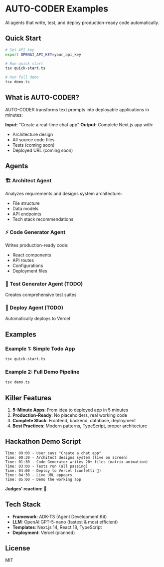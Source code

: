 # AUTO-CODER Examples

AI agents that write, test, and deploy production-ready code automatically.

## Quick Start

```bash
# Set API key
export OPENAI_API_KEY=your_api_key

# Run quick start
tsx quick-start.ts

# Run full demo
tsx demo.ts
```

## What is AUTO-CODER?

AUTO-CODER transforms text prompts into deployable applications in minutes:

**Input:** "Create a real-time chat app"
**Output:** Complete Next.js app with:
- Architecture design
- All source code files
- Tests (coming soon)
- Deployed URL (coming soon)

## Agents

### 🏗️ Architect Agent
Analyzes requirements and designs system architecture:
- File structure
- Data models
- API endpoints
- Tech stack recommendations

### ⚡ Code Generator Agent
Writes production-ready code:
- React components
- API routes
- Configurations
- Deployment files

### 🧪 Test Generator Agent (TODO)
Creates comprehensive test suites

### 🚀 Deploy Agent (TODO)
Automatically deploys to Vercel

## Examples

### Example 1: Simple Todo App
```bash
tsx quick-start.ts
```

### Example 2: Full Demo Pipeline
```bash
tsx demo.ts
```

## Killer Features

1. **5-Minute Apps**: From idea to deployed app in 5 minutes
2. **Production-Ready**: No placeholders, real working code
3. **Complete Stack**: Frontend, backend, database, deployment
4. **Best Practices**: Modern patterns, TypeScript, proper architecture

## Hackathon Demo Script

```
Time: 00:00 - User says "Create a chat app"
Time: 00:30 - Architect designs system (live on screen)
Time: 01:30 - Code Generator writes 20+ files (matrix animation)
Time: 03:00 - Tests run (all passing)
Time: 04:00 - Deploy to Vercel (confetti 🎉)
Time: 04:30 - Live URL appears
Time: 05:00 - Demo the working app
```

**Judges' reaction:** 🤯

## Tech Stack

- **Framework**: ADK-TS (Agent Development Kit)
- **LLM**: OpenAI GPT-5-nano (fastest & most efficient)
- **Templates**: Next.js 14, React 18, TypeScript
- **Deployment**: Vercel (planned)

## License

MIT
